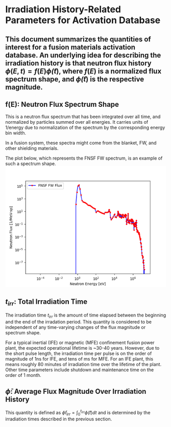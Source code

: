 # Irradiation History-Related Parameters for Activation Database

## This document summarizes the quantities of interest for a fusion materials activation database. An underlying idea for describing the irradiation history is that neutron flux history $\phi(E,t) = f(E)\phi\hat(t)$, where $f(E)$ is a normalized flux spectrum shape, and $\phi\hat(t)$ is the respective magnitude.

## f(E): Neutron Flux Spectrum Shape

This is a neutron flux spectrum that has been integrated over all time, and normalized by particles summed over all energies. It carries units of 1/energy due to normalization of the spectrum by the corresponding energy bin width.<br>

In a fusion system, these spectra might come from the blanket, FW, and other shielding materials.

The plot below, which represents the FNSF FW spectrum, is an example of such a spectrum shape.
![alt text](https://github.com/anu1217/ALARA/blob/irr_hist/examples/flux_norm.png?raw=true)

## $t_{irr}$: Total Irradiation Time

The irradiation time $t_{irr}$ is the amount of time elapsed between the beginning and the end of the irradation period. This quantity is considered to be independent of any time-varying changes of the flux magnitude or spectrum shape.

For a typical inertial (IFE) or magnetic (MFE) confinement fusion power plant, the expected operational lifetime is ~30-40 years. However, due to the short pulse length, the irradiation time per pulse is on the order of magnitude of 1ns for IFE, and tens of ms for MFE. For an IFE plant, this means roughly 80 minutes of irradiation time over the lifetime of the plant. Other time parameters include shutdown and maintenance time on the order of 1 month.

## $\bar{\phi}$: Average Flux Magnitude Over Irradiation History

This quantity is defined as $\bar{\phi}t_{irr}={\int_{0}^{t_{irr}}\phi\hat(t)dt}$ and is determined by the irradiation times described in the previous section.
